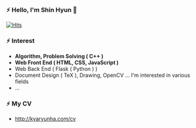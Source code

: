### ⚡ Hello, I'm Shin Hyun 👋

[![Hits](https://hits.seeyoufarm.com/api/count/incr/badge.svg?url=https%3A%2F%2Fgithub.com%2Fkyaryunha)](https://hits.seeyoufarm.com)



### ⚡ Interest
- **Algorithm, Problem Solving ( C++ )**
- **Web Front End ( HTML, CSS, JavaScript )**
- Web Back End ( Flask ( Python ) )
- Document Design ( TeX ), Drawing, OpenCV ... I'm interested in various fields
- ... 


### ⚡ My CV 
- http://kyaryunha.com/cv
